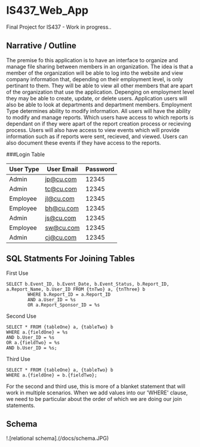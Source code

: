 # IS437_Web_App
 Final Project for IS437 - Work in progress..

## Narrative / Outline
The premise fo this application is to have an interface to organize and manage file sharing between members in an organization.
The idea is that a member of the organization will be able to log into the website and view company information that, depending
on their employment level, is only pertinant to them. They will be able to view all other members that are apart of the organization
that use the application. Depenging on employment level they may be able to create, update, or delete users. Application users
will also be able to look at departments and department members. Employment Type determines ability to modify information.
All users will have the ability to modify and manage reports. Which users have access to which reports is dependant on if they
were apart of the report creation process or recieving process. Users will also have access to view events which will provide
information such as if reports were sent, recieved, and viewed. Users can also document these events if they have access to the
reports.


###Login Table

User Type  |  User Email  |  Password
------------ | ------------ | ------------
Admin  |  jp@cu.com  |  12345
Admin  |  tc@cu.com  |  12345
Employee  |  jl@cu.com  |  12345
Employee  |  bh@cu.com  |  12345
Admin  |  js@cu.com  | 12345
Employee  |  sw@cu.com  |  12345
Admin  |  cj@cu.com  |  12345



## SQL Statments For Joining Tables
First Use
```{sql}
SELECT b.Event_ID, b.Event_Date, b.Event_Status, b.Report_ID, a.Report_Name, b.User_ID FROM {tnTwo} a, {tnThree} b 
        WHERE b.Report_ID = a.Report_ID
        AND a.User_ID = %s 
        OR a.Report_Sponsor_ID = %s
```

Second Use
```
SELECT * FROM {tableOne} a, {tableTwo} b 
WHERE a.{fieldOne} = %s 
AND b.User_ID = %s 
OR a.{fieldTwo} = %s 
AND b.User_ID = %s;
```

Third Use
```
SELECT * FROM {tableOne} a, {tableTwo} b 
WHERE a.{fieldOne} = b.{fieldTwo};
```
For the second and third use, this is more of a blanket statement that will work in multiple scenarios. When we add values into 
our 'WHERE' clause, we need to be particular about the order of which we are doing our join statements.

## Schema

!.[relational schema].(/docs/schema.JPG)

